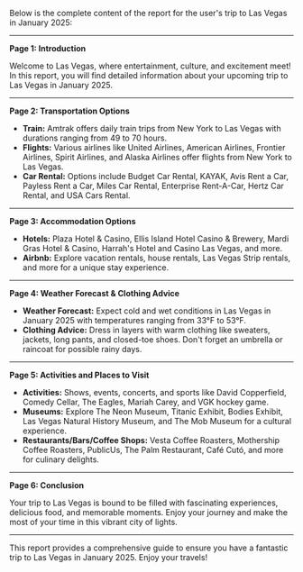 Below is the complete content of the report for the user's trip to Las Vegas in January 2025:

---

**Page 1: Introduction**

Welcome to Las Vegas, where entertainment, culture, and excitement meet! In this report, you will find detailed information about your upcoming trip to Las Vegas in January 2025.

---

**Page 2: Transportation Options**

- **Train:** Amtrak offers daily train trips from New York to Las Vegas with durations ranging from 49 to 70 hours.
- **Flights:** Various airlines like United Airlines, American Airlines, Frontier Airlines, Spirit Airlines, and Alaska Airlines offer flights from New York to Las Vegas.
- **Car Rental:** Options include Budget Car Rental, KAYAK, Avis Rent a Car, Payless Rent a Car, Miles Car Rental, Enterprise Rent-A-Car, Hertz Car Rental, and USA Cars Rental.

---

**Page 3: Accommodation Options**

- **Hotels:** Plaza Hotel & Casino, Ellis Island Hotel Casino & Brewery, Mardi Gras Hotel & Casino, Harrah's Hotel and Casino Las Vegas, and more.
- **Airbnb:** Explore vacation rentals, house rentals, Las Vegas Strip rentals, and more for a unique stay experience.

---

**Page 4: Weather Forecast & Clothing Advice**

- **Weather Forecast:** Expect cold and wet conditions in Las Vegas in January 2025 with temperatures ranging from 33°F to 53°F.
- **Clothing Advice:** Dress in layers with warm clothing like sweaters, jackets, long pants, and closed-toe shoes. Don't forget an umbrella or raincoat for possible rainy days.

---

**Page 5: Activities and Places to Visit**

- **Activities:** Shows, events, concerts, and sports like David Copperfield, Comedy Cellar, The Eagles, Mariah Carey, and VGK hockey game.
- **Museums:** Explore The Neon Museum, Titanic Exhibit, Bodies Exhibit, Las Vegas Natural History Museum, and The Mob Museum for a cultural experience.
- **Restaurants/Bars/Coffee Shops:** Vesta Coffee Roasters, Mothership Coffee Roasters, PublicUs, The Palm Restaurant, Café Cutó, and more for culinary delights.

---

**Page 6: Conclusion**

Your trip to Las Vegas is bound to be filled with fascinating experiences, delicious food, and memorable moments. Enjoy your journey and make the most of your time in this vibrant city of lights.

---

This report provides a comprehensive guide to ensure you have a fantastic trip to Las Vegas in January 2025. Enjoy your travels!